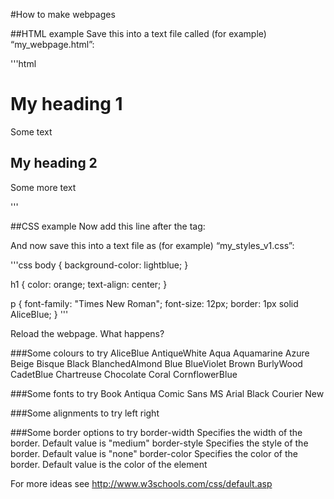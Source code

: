 #How to make webpages

##HTML example
Save this into a text file called (for example) “my_webpage.html”:

'''html
<html>
<head>
<title>Title of page</title>

</head>
<body>
<h1>My heading 1</h1>
<p>Some text</p>

<h2>My heading 2</h2>
<p>Some more text</p>

</body>
</html>
'''

##CSS example
Now add this line after the </title> tag:
<link rel="stylesheet" type="text/css" href="my_styles_v1.css">

And now save this into a text file as (for example) “my_styles_v1.css”:

'''css
body {
    background-color: lightblue;
}

h1 {
    color: orange;
    text-align: center;
}

p {
    font-family: "Times New Roman";
    font-size: 12px;
    border: 1px solid AliceBlue;
}
'''

Reload the webpage. What happens?

###Some colours to try
AliceBlue
AntiqueWhite
Aqua
Aquamarine
Azure
Beige
Bisque
Black
BlanchedAlmond
Blue
BlueViolet
Brown
BurlyWood
CadetBlue
Chartreuse
Chocolate
Coral
CornflowerBlue

###Some fonts to try
Book Antiqua
Comic Sans MS
Arial Black
Courier New

###Some alignments to try
left
right

###Some border options to try
border-width	Specifies the width of the border. Default value is "medium"
border-style	Specifies the style of the border. Default value is "none"
border-color	Specifies the color of the border. Default value is the color of the element

For more ideas see http://www.w3schools.com/css/default.asp